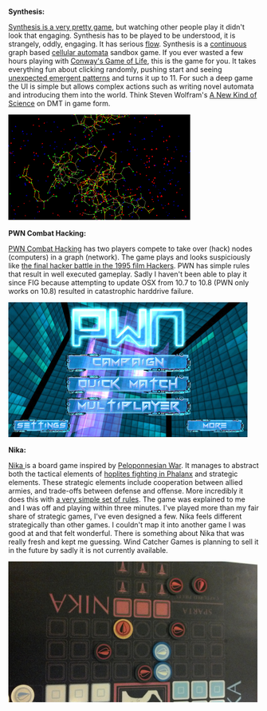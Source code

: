 **Synthesis:**

[Synthesis is a very pretty game](http://synthesisgame.com/), but watching other people play it didn't look that engaging. Synthesis has to be played to be understood, it is strangely, oddly, engaging. It has serious [flow](https://en.wikipedia.org/wiki/Flow_(psychology)). Synthesis is a [continuous](https://en.wikipedia.org/wiki/Real_number) graph based [cellular automata](https://en.wikipedia.org/wiki/Cellular_automata) sandbox game. If you ever wasted a few hours playing with [Conway's Game of Life](https://en.wikipedia.org/wiki/Conway%27s_Game_of_Life), this is the game for you. It takes everything fun about clicking randomly, pushing start and seeing [unexpected emergent patterns](https://en.wikipedia.org/wiki/Emergent_properties) and turns it up to 11. For such a deep game the UI is simple but allows complex actions such as writing novel automata and introducing them into the world.  Think Steven Wolfram's [A New Kind of Science](https://en.wikipedia.org/wiki/A_New_Kind_of_Science) on DMT in game form. 

![Synthesis](figs/tumblr_inline_mt59m7Cylo1qf5p6p.png)


**PWN Combat Hacking:**

[PWN Combat Hacking](http://www.82apps.com/pwn/) has two players compete to take over (hack) nodes (computers) in a graph (network). The game plays and looks suspiciously like [the final hacker battle in the 1995 film Hackers](http://www.youtube.com/watch?v=8wXBe2jTdx4). PWN has simple rules that result in well executed gameplay. Sadly I haven't been able to play it since FIG because attempting to update OSX from 10.7 to 10.8 (PWN only works on 10.8) resulted in catastrophic harddrive failure.

![PWN Combat Hacking](figs/tumblr_inline_mt58nbIG4l1qf5p6p.jpg)

**Nika:**

[Nika ](http://windcatchergames.com/analog-games/)is a board game inspired by [Peloponnesian War](https://en.wikipedia.org/wiki/Peloponnesian_War). It manages to abstract both the tactical elements of [hoplites fighting in Phalanx](https://en.wikipedia.org/wiki/Phalanx_formation) and strategic elements. These strategic elements include cooperation between allied armies, and trade-offs between defense and offense. More incredibly it does this with [a very simple set of rules](http://windcatchergames.files.wordpress.com/2012/05/nika-aid-sheet.png). The game was explained to me and I was off and playing within three minutes. I've played more than my fair share of strategic games, I've even designed a few. Nika feels different strategically than other games. I couldn't map it into another game I was good at and that felt wonderful. There is something about Nika that was really fresh and kept me guessing. Wind Catcher Games is planning to sell it in the future by sadly it is not currently available.

![Nika](figs/tumblr_inline_mt5blhsyHu1qf5p6p.png)